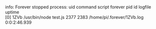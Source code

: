 info:    Forever stopped process:
    uid  command       script  forever pid  id logfile                    uptime       
[0] 1ZVb /usr/bin/node test.js 2377    2383    /home/pi/.forever/1ZVb.log 0:0:2:46.939 
